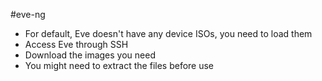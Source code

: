 #eve-ng 

- For default, Eve doesn't have any device ISOs, you need to load them
- Access Eve through SSH
- Download the images you need
- You might need to extract the files before use